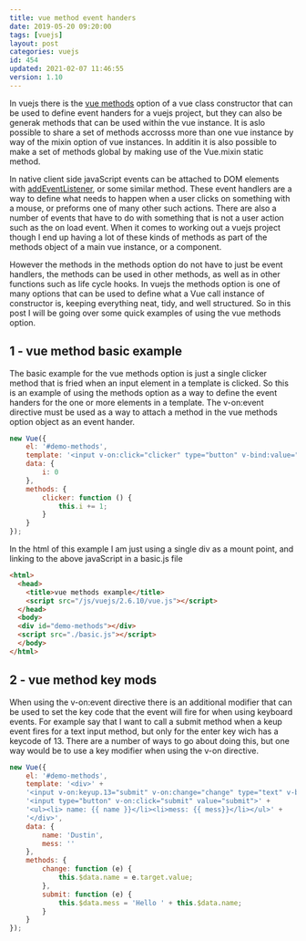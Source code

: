 ```yaml
---
title: vue method event handers
date: 2019-05-20 09:20:00
tags: [vuejs]
layout: post
categories: vuejs
id: 454
updated: 2021-02-07 11:46:55
version: 1.10
---
```


In vuejs there is the [vue methods](https://v1.vuejs.org/guide/events.html) option of a vue class constructor that can be used to define event handers for a vuejs project, but they can also be generak methods that can be used within the vue instance. It is aslo possible to share a set of methods accrosss more than one vue instance by way of the mixin option of vue instances. In additin it is also possible to make a set of methods global by making use of the Vue.mixin static method.

In native client side javaScript events can be attached to DOM elements with [addEventListener](https://developer.mozilla.org/en-US/docs/Web/API/EventTarget/addEventListener), or some similar method. These event handlers are a way to define what needs to happen when a user clicks on something with a mouse, or preforms one of many other such actions. There are also a number of events that have to do with something that is not a user action such as the on load event. When it comes to working out a vuejs project though I end up having a lot of these kinds of methods as part of the methods object of a main vue instance, or a component.

However the methods in the methods option do not have to just be event handlers, the methods can be used in other methods, as well as in other functions such as life cycle hooks. In vuejs the methods option is one of many options that can be used to define what a Vue call instance of constructor is, keeping everything neat, tidy, and well structured. So in this post I will be going over some quick examples of using the vue methods option.

<!-- more -->

## 1 - vue method basic example

The basic example for the vue methods option is just a single clicker method that is fried when an input element in a template is clicked. So this is an example of using the methods option as a way to define the event handers for the one or more elements in a template. The v-on:event directive must be used as a way to attach a method in the vue methods option object as an event hander.

```js
new Vue({
    el: '#demo-methods',
    template: '<input v-on:click="clicker" type="button" v-bind:value="\'click count: \'+i" >',
    data: {
        i: 0
    },
    methods: {
        clicker: function () {
            this.i += 1;
        }
    }
});

```

In the html of this example I am just using a single div as a mount point, and linking to the above javaScript in a basic.js file

```html
<html>
  <head>
    <title>vue methods example</title>
    <script src="/js/vuejs/2.6.10/vue.js"></script>
  </head>
  <body>
  <div id="demo-methods"></div>
  <script src="./basic.js"></script>
  </body>
</html>
```

## 2 - vue method key mods

When using the v-on:event directive there is an additional modifier that can be used to set the key code that the event will fire for when using keyboard events. For example say that I want to call a submit method when a keup event fires for a text input method, but only for the enter key wich has a keycode of 13. There are a number of ways to go about doing this, but one way would be to use a key modifier when using the v-on directive.

```js
new Vue({
    el: '#demo-methods',
    template: '<div>' +
    '<input v-on:keyup.13="submit" v-on:change="change" type="text" v-bind:value="name" >' +
    '<input type="button" v-on:click="submit" value="submit">' +
    '<ul><li> name: {{ name }}</li><li>mess: {{ mess}}</li></ul>' +
    '</div>',
    data: {
        name: 'Dustin',
        mess: ''
    },
    methods: {
        change: function (e) {
            this.$data.name = e.target.value;
        },
        submit: function (e) {
            this.$data.mess = 'Hello ' + this.$data.name;
        }
    }
});
```